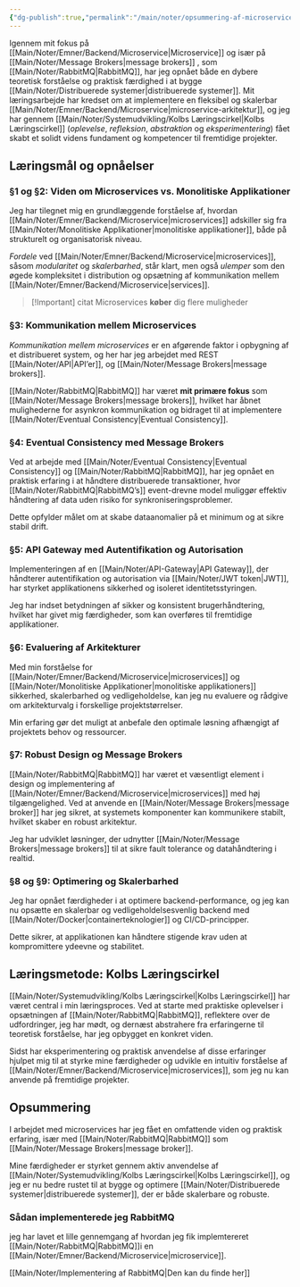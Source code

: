 ```yaml
---
{"dg-publish":true,"permalink":"/main/noter/opsummering-af-microservices/","created":"2024-11-13T07:56:06.862+01:00"}
---
```


Igennem mit fokus på [[Main/Noter/Emner/Backend/Microservice\|Microservice]] og især på [[Main/Noter/Message Brokers\|message brokers]] , som [[Main/Noter/RabbitMQ\|RabbitMQ]], har jeg opnået både en dybere teoretisk forståelse og praktisk færdighed i at bygge [[Main/Noter/Distribuerede systemer\|distribuerede systemer]]. 
Mit læringsarbejde har kredset om at implementere en fleksibel og skalerbar [[Main/Noter/Emner/Backend/Microservice\|microservice-arkitektur]], og jeg har gennem [[Main/Noter/Systemudvikling/Kolbs Læringscirkel\|Kolbs Læringscirkel]] (*oplevelse*, *refleksion*, *abstraktion* og *eksperimentering*) fået skabt et solidt videns fundament og kompetencer til fremtidige projekter.

## Læringsmål og opnåelser

### §1 og §2: Viden om Microservices vs. Monolitiske Applikationer

Jeg har tilegnet mig en grundlæggende forståelse af, hvordan [[Main/Noter/Emner/Backend/Microservice\|microservices]] adskiller sig fra [[Main/Noter/Monolitiske Applikationer\|monolitiske applikationer]], både på strukturelt og organisatorisk niveau. 

*Fordele* ved [[Main/Noter/Emner/Backend/Microservice\|microservices]], såsom *modularitet* og *skalerbarhed*, står klart, men også *ulemper* som den øgede kompleksitet i distribution og opsætning af kommunikation mellem [[Main/Noter/Emner/Backend/Microservice\|services]].

> [!Important] citat
> Microservices **køber** dig flere muligheder

### §3: Kommunikation mellem Microservices

*Kommunikation mellem microservices* er en afgørende faktor i opbygning af et distribueret system, og her har jeg arbejdet med REST [[Main/Noter/API\|API’er]], og [[Main/Noter/Message Brokers\|message brokers]]. 

[[Main/Noter/RabbitMQ\|RabbitMQ]] har været **mit primære fokus** som  [[Main/Noter/Message Brokers\|message brokers]], hvilket har åbnet mulighederne for asynkron kommunikation og bidraget til at implementere [[Main/Noter/Eventual Consistency\|Eventual Consistency]].

### §4: Eventual Consistency med Message Brokers

Ved at arbejde med [[Main/Noter/Eventual Consistency\|Eventual Consistency]] og [[Main/Noter/RabbitMQ\|RabbitMQ]], har jeg opnået en praktisk erfaring i at håndtere distribuerede transaktioner, hvor [[Main/Noter/RabbitMQ\|RabbitMQ’s]] event-drevne model muliggør effektiv håndtering af data uden risiko for synkroniseringsproblemer. 

Dette opfylder målet om at skabe dataanomalier på et minimum og at sikre stabil drift.

### §5: API Gateway med Autentifikation og Autorisation

Implementeringen af en [[Main/Noter/API-Gateway\|API Gateway]], der håndterer autentifikation og autorisation via [[Main/Noter/JWT token\|JWT]], har styrket applikationens sikkerhed og isoleret identitetsstyringen. 

Jeg har indset betydningen af sikker og konsistent brugerhåndtering, hvilket har givet mig færdigheder, som kan overføres til fremtidige applikationer.

### §6: Evaluering af Arkitekturer

Med min forståelse for [[Main/Noter/Emner/Backend/Microservice\|microservices]] og [[Main/Noter/Monolitiske Applikationer\|monolitiske applikationers]] sikkerhed, skalerbarhed og vedligeholdelse, kan jeg nu evaluere og rådgive om arkitekturvalg i forskellige projektstørrelser. 

Min erfaring gør det muligt at anbefale den optimale løsning afhængigt af projektets behov og ressourcer.

### §7: Robust Design og Message Brokers

[[Main/Noter/RabbitMQ\|RabbitMQ]] har været et væsentligt element i design og implementering af [[Main/Noter/Emner/Backend/Microservice\|microservices]] med høj tilgængelighed. Ved at anvende en [[Main/Noter/Message Brokers\|message broker]] har jeg sikret, at systemets komponenter kan kommunikere stabilt, hvilket skaber en robust arkitektur. 

Jeg har udviklet løsninger, der udnytter [[Main/Noter/Message Brokers\|message brokers]] til at sikre fault tolerance og datahåndtering i realtid.

### §8 og §9: Optimering og Skalerbarhed

Jeg har opnået færdigheder i at optimere backend-performance, og jeg kan nu opsætte en skalerbar og vedligeholdelsesvenlig backend med [[Main/Noter/Docker\|containerteknologier]] og CI/CD-principper. 

Dette sikrer, at applikationen kan håndtere stigende krav uden at kompromittere ydeevne og stabilitet.

## Læringsmetode: Kolbs Læringscirkel

[[Main/Noter/Systemudvikling/Kolbs Læringscirkel\|Kolbs Læringscirkel]] har været central i min læringsproces. Ved at starte med praktiske oplevelser i opsætningen af [[Main/Noter/RabbitMQ\|RabbitMQ]], reflektere over de udfordringer, jeg har mødt, og dernæst abstrahere fra erfaringerne til teoretisk forståelse, har jeg opbygget en konkret viden. 

Sidst har eksperimentering og praktisk anvendelse af disse erfaringer hjulpet mig til at styrke mine færdigheder og udvikle en intuitiv forståelse af [[Main/Noter/Emner/Backend/Microservice\|microservices]], som jeg nu kan anvende på fremtidige projekter.

## Opsummering

I arbejdet med microservices har jeg fået en omfattende viden og praktisk erfaring, især med [[Main/Noter/RabbitMQ\|RabbitMQ]] som [[Main/Noter/Message Brokers\|message broker]]. 

Mine færdigheder er styrket gennem aktiv anvendelse af [[Main/Noter/Systemudvikling/Kolbs Læringscirkel\|Kolbs Læringscirkel]], og jeg er nu bedre rustet til at bygge og optimere [[Main/Noter/Distribuerede systemer\|distribuerede systemer]], der er både skalerbare og robuste.

### Sådan implementerede jeg RabbitMQ
jeg har lavet et lille gennemgang af hvordan jeg fik implemtereret [[Main/Noter/RabbitMQ\|RabbitMQ]]i en [[Main/Noter/Emner/Backend/Microservice\|microservice]].

[[Main/Noter/Implementering af RabbitMQ\|Den kan du finde her]]